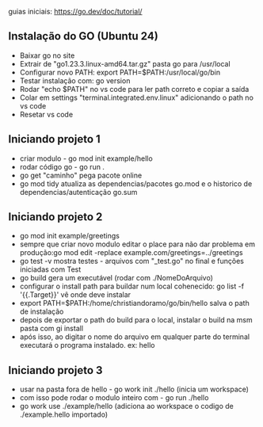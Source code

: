 guias iniciais: https://go.dev/doc/tutorial/

## Instalação do GO (Ubuntu 24)

- Baixar go no site
- Extrair de "go1.23.3.linux-amd64.tar.gz" pasta go para /usr/local
- Configurar novo PATH: export PATH=$PATH:/usr/local/go/bin
- Testar instalação com: go version
- Rodar "echo $PATH" no vs code para ler path correto e copiar a saída
- Colar em settings "terminal.integrated.env.linux" adicionando o path no vs code
- Resetar vs code

## Iniciando projeto 1

- criar modulo - go mod init example/hello
- rodar código go - go run .
- go get "caminho" pega pacote online
- go mod tidy atualiza as dependencias/pacotes go.mod e o historico de dependencias/autenticação go.sum

## Iniciando projeto 2

- go mod init example/greetings
- sempre que criar novo modulo editar o place para não dar problema em produção:go mod edit -replace example.com/greetings=../greetings
- go test -v mostra testes - arquivos com "\_test.go" no final e funções iniciadas com Test
- go build gera um executável (rodar com ./NomeDoArquivo)
- configurar o install path para buildar num local cohenecido: go list -f '{{.Target}}' vê onde deve instalar
- export PATH=$PATH:/home/christiandoramo/go/bin/hello salva o path de instalação
- depois de exportar o path do build para o local, instalar o build na msm pasta com gi install
- após isso, ao digitar o nome do arquivo em qualquer parte do terminal executará o programa instalado. ex: hello

## Iniciando projeto 3

- usar na pasta fora de hello - go work init ./hello (inicia um workspace)
- com isso pode rodar o modulo inteiro com - go run ./hello
- go work use ./example/hello (adiciona ao workspace o codigo de ./example.hello importado)
